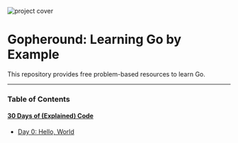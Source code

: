 ![project cover](./images/cover-cover.png)

# Gopheround: Learning Go by Example
This repository provides free problem-based resources to learn Go.

---

### Table of Contents

#### [30 Days of (Explained) Code](https://github.com/caiomarte/go/tree/main/30doec)
- [Day 0: Hello, World]()
